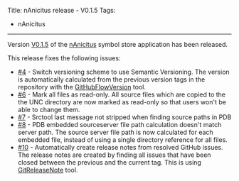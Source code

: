 Title: nAnicitus release - V0.1.5
Tags:
   - nAnicitus
---

Version [V0.1.5](https://github.com/pvandervelde/nAnicitus/releases/tag/0.1.5) of the
[nAnicitus](/projects/nanicitus.html) symbol store application has been released.

This release fixes the following issues:

- [#4](https://github.com/pvandervelde/nAnicitus/issues/4) - Switch versioning scheme to use Semantic
  Versioning. The version is automatically calculated from the previous version tags in the repository
  with the [GitHubFlowVersion](https://github.com/JakeGinnivan/GitHubFlowVersion) tool.
- [#6](https://github.com/pvandervelde/nAnicitus/issues/6) - Mark all files as read-only. All source
  files which are copied to the the UNC directory are now marked as read-only so that users won't be
  able to change them.
- [#7](https://github.com/pvandervelde/nAnicitus/issues/7) - Srctool last message not stripped when
  finding source paths in PDB
- [#8](https://github.com/pvandervelde/nAnicitus/issues/8) - PDB embedded sourceserver file path
  calculation doesn't match server path. The source server file path is now calculated for each
  embedded file, instead of using a single directory reference for all files.
- [#10](https://github.com/pvandervelde/nAnicitus/issues/10) - Automatically create release notes
  from resolved GitHub issues. The release notes are created by finding all issues that have been
  closed between the previous and the current tag. This is using
  [GitReleaseNote](https://github.com/JakeGinnivan/GitReleaseNotes) tool.
